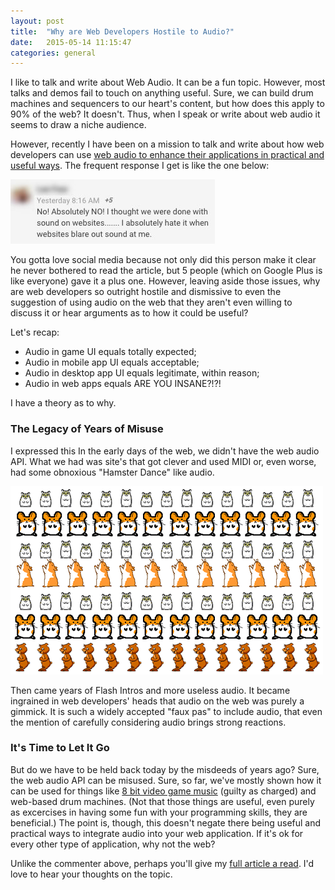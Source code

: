 ```yaml
---
layout: post
title:  "Why are Web Developers Hostile to Audio?"
date:   2015-05-14 11:15:47
categories: general
---
```


I like to talk and write about Web Audio. It can be a fun topic. However, most talks and demos fail to touch on anything useful. Sure, we can build drum machines and sequencers to our heart's content, but how does this apply to 90% of the web? It doesn't. Thus, when I speak or write about web audio it seems to draw a niche audience.

However, recently I have been on a mission to talk and write about how web developers can use [web audio to enhance their applications in practical and useful ways](http://developer.telerik.com/featured/practical-web-audio/). The frequent response I get is like the one below:

![I hate audio on the web](/images/posts/webaudio_comment.jpg)

You gotta love social media because not only did this person make it clear he never bothered to read the article, but 5 people (which on Google Plus is like everyone) gave it a plus one. However, leaving aside those issues, why are web developers so outright hostile and dismissive to even the suggestion of using audio on the web that they aren't even willing to discuss it or hear arguments as to how it could be useful?

Let's recap:

* Audio in game UI equals totally expected;
* Audio in mobile app UI equals acceptable;
* Audio in desktop app UI equals legitimate, within reason;
* Audio in web apps equals ARE YOU INSANE?!?!

I have a theory as to why.

### The Legacy of Years of Misuse

I expressed this In the early days of the web, we didn't have the web audio API. What we had was site's that got clever and used MIDI or, even worse, had some obnoxious "Hamster Dance" like audio.

![Hamster Dance](/images/posts/hampster_dance.gif)

Then came years of Flash Intros and more useless audio. It became ingrained in web developers' heads that audio on the web was purely a gimmick. It is such a widely accepted "faux pas" to include audio, that even the mention of carefully considering audio brings strong reactions.

### It's Time to Let It Go

But do we have to be held back today by the misdeeds of years ago? Sure, the web audio API can be misused. Sure, so far, we've mostly shown how it can be used for things like [8 bit video game music](http://modernweb.com/2013/09/09/retro-game-music-using-web-audio-and-band-js/) (guilty as charged) and web-based drum machines. (Not that those things are useful, even purely as excercises in having some fun with your programming skills, they are beneficial.) The point is, though, this doesn't negate there being useful and practical ways to integrate audio into your web application. If it's ok for every other type of application, why not the web?

Unlike the commenter above, perhaps you'll give my [full article a read](http://developer.telerik.com/featured/practical-web-audio/). I'd love to hear your thoughts on the topic.
